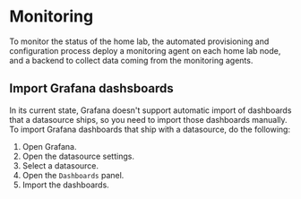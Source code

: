 # Monitoring

To monitor the status of the home lab, the automated provisioning and
configuration process deploy a monitoring agent on each home lab node, and a
backend to collect data coming from the monitoring agents.

## Import Grafana dashsboards

In its current state, Grafana doesn't support automatic import of dashboards
that a datasource ships, so you need to import those dashboards manually. To
import Grafana dashboards that ship with a datasource, do the following:

1. Open Grafana.
2. Open the datasource settings.
3. Select a datasource.
4. Open the `Dashboards` panel.
5. Import the dashboards.
